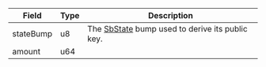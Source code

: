 | Field     | Type | Description                                                                           |
| --------- | ---- | ------------------------------------------------------------------------------------- |
| stateBump | u8   | The [SbState](/feeds/solana/idl/accounts/SbState) bump used to derive its public key. |
| amount    | u64  |                                                                                       |
